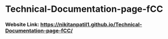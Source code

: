 ﻿# Technical-Documentation-page-fCC

### Website Link: https://nikitanpatil1.github.io/Technical-Documentation-page-fCC/
